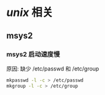 

# *unix* 相关

## msys2

### msys2 启动速度慢
原因: 缺少 /etc/passwd 和 /etc/group

``` bash
mkpasswd -l -c > /etc/passwd
mkgroup -l -c > /etc/group
```
